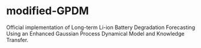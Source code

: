 # modified-GPDM
Official implementation of Long-term Li-ion Battery Degradation Forecasting Using an Enhanced Gaussian Process Dynamical Model and Knowledge Transfer.
